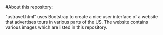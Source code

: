 #About this repository:

"ustravel.html" uses Bootstrap to create a nice user interface of a website that advertises tours in various parts of the US. The website contains various images which are listed in this repository.

